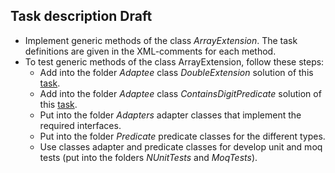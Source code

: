 ## Task description Draft ##

- Implement generic methods of the class *ArrayExtension*. The task definitions are given in the  XML-comments for each method.
- To test generic methods of the class ArrayExtension, follow these steps:
    - Add into the folder *Adaptee* class *DoubleExtension* solution of this [task](https://autocode.lab.epam.com/course-manager/task/151).
    - Add into the folder *Adaptee* class *ContainsDigitPredicate* solution of this [task](https://autocode.lab.epam.com/course-manager/task/137).
    - Put into the folder *Adapters* adapter classes that implement the required interfaces.
    - Put into the folder *Predicate* predicate classes for the different types.
    - Use classes adapter and predicate classes for develop unit and moq tests (put into the folders *NUnitTests* and *MoqTests*). 